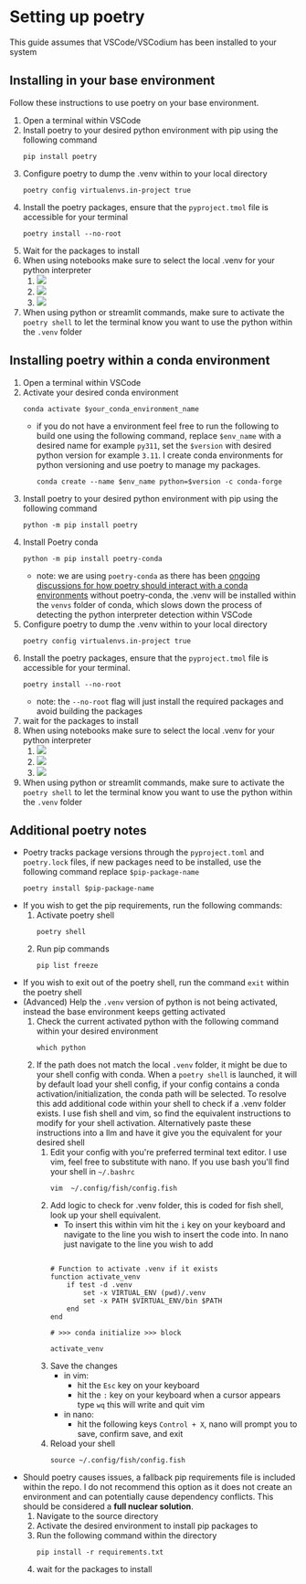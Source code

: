 # Setting up poetry
This guide assumes that VSCode/VSCodium has been installed to your system

## Installing in your base environment
Follow these instructions to use poetry on your base environment.
1. Open a terminal within VSCode
2. Install poetry to your desired python environment with pip using the following command
    ```
    pip install poetry 
    ```
3. Configure poetry to dump the .venv within to your local directory
    ```
    poetry config virtualenvs.in-project true
    ```
4. Install the poetry packages, ensure that the `pyproject.tmol` file is accessible for your terminal
    ```
    poetry install --no-root
    ```
5. Wait for the packages to install
6. When using notebooks make sure to select the local .venv for your python interpreter
    1. ![](../supporting_files/images/python-virtual-environments/edits/20240626152533.png)
    2. ![](../supporting_files/images/python-virtual-environments/edits/20240626152602.png)
    3. ![](../supporting_files/images/python-virtual-environments/edits/20240626152621.png)
7. When using python or streamlit commands, make sure to activate the `poetry shell` to let the terminal know you want to use the python within the `.venv` folder

## Installing poetry within a conda environment
1. Open a terminal within VSCode
2. Activate your desired conda environment
    ```
    conda activate $your_conda_environment_name
    ```
    - if you do not have a environment feel free to run the following to build one using the following command, replace `$env_name` with a desired name for example `py311`, set the `$version` with desired python version for example `3.11`. I create conda environments for python versioning and use poetry to manage my packages. 
        ```
        conda create --name $env_name python=$version -c conda-forge  
        ```
3. Install poetry to your desired python environment with pip using the following command
    ```
    python -m pip install poetry 
    ```
4. Install Poetry conda
    ```
    python -m pip install poetry-conda
    ```
    - note: we are using `poetry-conda` as there has been [ongoing discussions for how poetry should interact with a conda environments](https://github.com/python-poetry/poetry/issues/4055#issuecomment-1474837400) without poetry-conda, the .venv will be installed within the `venvs` folder of conda, which slows down the process of detecting the python interpreter detection within VSCode
5. Configure poetry to dump the .venv within to your local directory
    ```
    poetry config virtualenvs.in-project true
    ```
6. Install the poetry packages, ensure that the `pyproject.tmol` file is accessible for your terminal. 
    ```
    poetry install --no-root
    ```
    - note: the `--no-root` flag will just install the required packages and avoid building the packages 
7. wait for the packages to install
8. When using notebooks make sure to select the local .venv for your python interpreter
    1. ![](../supporting_files/images/python-virtual-environments/edits/20240626152533.png)
    2. ![](../supporting_files/images/python-virtual-environments/edits/20240626152602.png)
    3. ![](../supporting_files/images/python-virtual-environments/edits/20240626152621.png)
9. When using python or streamlit commands, make sure to activate the `poetry shell` to let the terminal know you want to use the python within the `.venv` folder

## Additional poetry notes
- Poetry tracks package versions through the `pyproject.toml` and `poetry.lock` files, if new packages need to be installed, use the following command replace `$pip-package-name`
    ```
    poetry install $pip-package-name
    ```
- If you wish to get the pip requirements, run the following commands:
    1. Activate poetry shell
        ```
        poetry shell
        ```
    2.  Run pip commands
        ```
        pip list freeze
        ```
- If you wish to exit out of the poetry shell, run the command `exit` within the poetry shell
- (Advanced) Help the `.venv` version of python is not being activated, instead the base environment keeps getting activated
    1. Check the current activated python with the following command within your desired environment
        ```
        which python
        ```
    2. If the path does not match the local `.venv` folder, it might be due to your shell config with conda. When a `poetry shell` is launched, it will by default load your shell config, if your config contains a conda activation/initialization, the conda path will be selected. To resolve this add additional code within your shell to check if a .venv folder exists. I use fish shell and vim, so find the equivalent instructions to modify for your shell activation. Alternatively paste these instructions into a llm and have it give you the equivalent for your desired shell
        1. Edit your config with you're preferred terminal text editor. I use vim, feel free to substitute with nano. If you use bash you'll find your shell in `~/.bashrc`
            ```
            vim  ~/.config/fish/config.fish 
            ```
        2. Add logic to check for .venv folder, this is coded for fish shell, look up your shell equivalent. 
            - To insert this within vim hit the `i` key on your keyboard and navigate to the line you wish to insert the code into. In nano just navigate to the line you wish to add
            ```

            # Function to activate .venv if it exists
            function activate_venv
                if test -d .venv
                    set -x VIRTUAL_ENV (pwd)/.venv
                    set -x PATH $VIRTUAL_ENV/bin $PATH
                end
            end

            # >>> conda initialize >>> block

            activate_venv

            ```
        4. Save the changes
            - in vim:
                - hit the `Esc` key on your keyboard  
                - hit the `:` key on your keyboard when a cursor appears type `wq` this will write and quit vim
            - in nano:
                - hit the following keys `Control + X`, nano will prompt you to save, confirm save, and exit
        5. Reload your shell
            ```
            source ~/.config/fish/config.fish
            ```
- Should poetry causes issues, a fallback pip requirements file is included within the repo. I do not recommend this option as it does not create an environment and can potentially cause dependency conflicts. This should be considered a __full nuclear solution__.
    1. Navigate to the source directory
    2. Activate the desired environment to install pip packages to
    3. Run the following command within the directory
        ```
        pip install -r requirements.txt
        ```
    4. wait for the packages to install